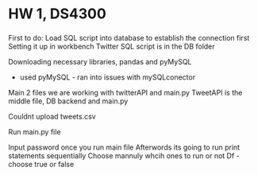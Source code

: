 # HW 1, DS4300

###

First to do: 
Load SQL script into database to establish the connection first 
Setting it up in workbench
Twitter SQL script is in the DB folder 


Downloading necessary libraries, pandas and pyMySQL
- used pyMySQL - ran into issues with mySQLconector 


Main 2 files we are working with twitterAPI and main.py
TweetAPI is the middle file, DB backend and main.py 

Couldnt upload tweets.csv

Run main.py file 


Input password once you run main file 
Afterwords its going to run print statements sequentially 
Choose mannuly whcih ones to run or not
Df - choose true or false
